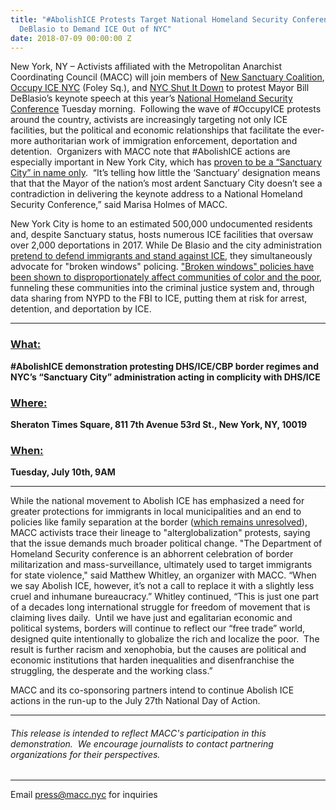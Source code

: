 ```yaml
---
title: "#AbolishICE Protests Target National Homeland Security Conference & Mayor
  DeBlasio to Demand ICE Out of NYC"
date: 2018-07-09 00:00:00 Z
---
```


New York, NY – Activists affiliated with the Metropolitan Anarchist Coordinating Council (MACC) will join members of [New Sanctuary Coalition](http://www.newsanctuarynyc.org/), [Occupy ICE NYC](https://twitter.com/occupyicenyc?lang=en) (Foley Sq.), and [NYC Shut It Down](https://twitter.com/nyc_shutitdown?lang=en) to protest Mayor Bill DeBlasio’s keynote speech at this year’s [National Homeland Security Conference](https://nationalhomelandsecurity.org/about-us) Tuesday morning.  Following the wave of #OccupyICE protests around the country, activists are increasingly targeting not only ICE facilities, but the political and economic relationships that facilitate the ever-more authoritarian work of immigration enforcement, deportation and detention.  Organizers with MACC note that #AbolishICE actions are especially important in New York City, which has [proven to be a “Sanctuary City” in name only](https://www.nytimes.com/2018/02/27/nyregion/sanctuary-cities-immigrants-ice.html).  “It’s telling how little the ‘Sanctuary’ designation means that that the Mayor of the nation’s most ardent Sanctuary City doesn’t see a contradiction in delivering the keynote address to a National Homeland Security Conference,” said Marisa Holmes of MACC. 

New York City is home to an estimated 500,000 undocumented residents and, despite Sanctuary status, hosts numerous ICE facilities that oversaw over 2,000 deportations in 2017. While De Blasio and the city administration [pretend to defend immigrants and stand against ICE](https://citylimits.org/2017/07/10/major-impact-seen-from-mayors-carve-out-of-deportation-defense-program/), they simultaneously advocate for "broken windows" policing. ["Broken windows" policies have been shown to disproportionately affect communities of color and the poor](www.crainsnewyork.com/article/20180221/OPINION/180219910/unmasking-de-blasio-champion-of-broken-windows), funneling these communities into the criminal justice system and, through data sharing from NYPD to the FBI to ICE, putting them at risk for arrest, detention, and deportation by ICE.

---

### <b><u>What:</u></b> 
  <b>#AbolishICE demonstration protesting DHS/ICE/CBP border regimes and NYC’s “Sanctuary City” administration acting in complicity with DHS/ICE </b>

### <b><u>Where:</u></b> 
  <b>Sheraton Times Square, 811 7th Avenue 53rd St., New York, NY, 10019 </b>

### <b><u>When:</u></b>
  <b>Tuesday, July 10th, 9AM </b>

---

While the national movement to Abolish ICE has emphasized a need for greater protections for immigrants in local municipalities and an end to policies like family separation at the border ([which remains unresolved](https://www.washingtonpost.com/local/immigration/2018/07/09/3a253b22-838a-11e8-8553-a3ce89036c78_story.html?noredirect=on&utm_term=.04850a74b985)), MACC activists trace their lineage to "alterglobalization" protests, saying that the issue demands much broader political change. "The Department of Homeland Security conference is an abhorrent celebration of border militarization and mass-surveillance, ultimately used to target immigrants for state violence," said Matthew Whitley, an organizer with MACC. “When we say Abolish ICE, however, it’s not a call to replace it with a slightly less cruel and inhumane bureaucracy.” Whitley continued, “This is just one part of a decades long international struggle for freedom of movement that is claiming lives daily.  Until we have just and egalitarian economic and political systems, borders will continue to reflect our “free trade” world, designed quite intentionally to globalize the rich and localize the poor.  The result is further racism and xenophobia, but the causes are political and economic institutions that harden inequalities and disenfranchise the struggling, the desperate and the working class.” 

MACC and its co-sponsoring partners intend to continue Abolish ICE actions in the run-up to the July 27th National Day of Action.

---

###### _This release is intended to reflect MACC's participation in this demonstration.  We encourage journalists to contact partnering organizations for their perspectives._
---

Email press@macc.nyc for inquiries

